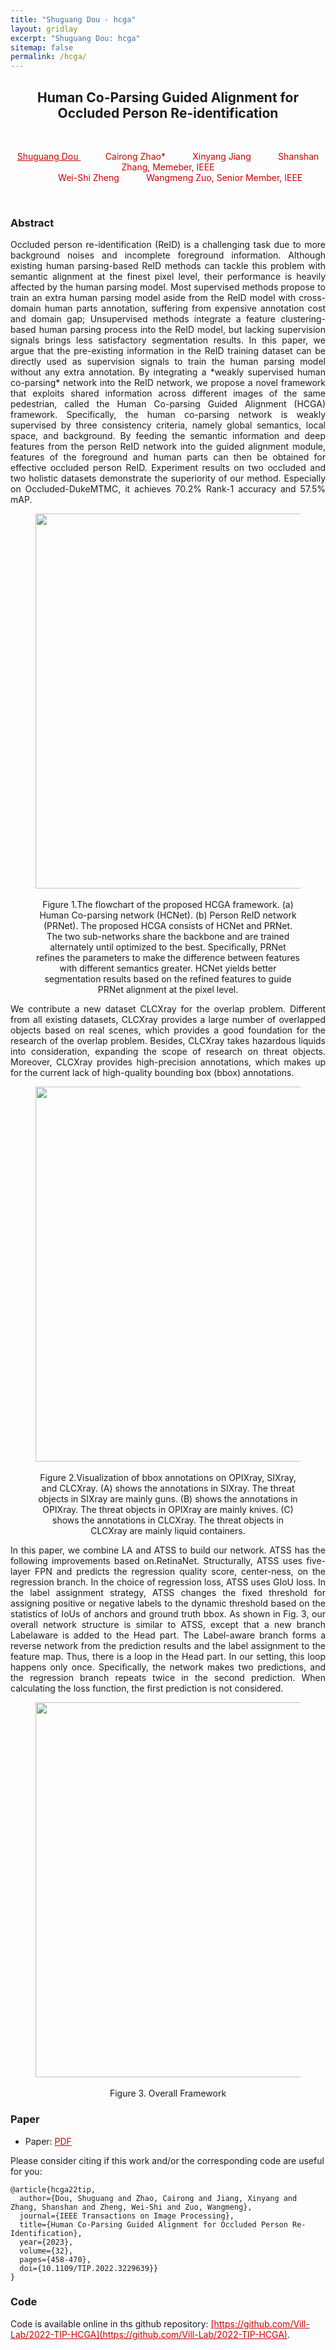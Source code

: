 ```yaml
---
title: "Shuguang Dou - hcga"
layout: gridlay
excerpt: "Shuguang Dou: hcga"
sitemap: false
permalink: /hcga/
---
```


[comment]: Title
<h2 align="center"> Human Co-Parsing Guided Alignment for Occluded Person Re-identification </h2>
<p>&nbsp;</p>

[comment]: Authors
<p style="text-align: center;">
<a href="https://shuguang-52.github.io/" style="color: #CC0000"> Shuguang Dou </a>
&nbsp;&nbsp;&nbsp;&nbsp;&nbsp;&nbsp;&nbsp;&nbsp;&nbsp;
<a style="color: #CC0000">Cairong Zhao*</a>
&nbsp;&nbsp;&nbsp;&nbsp;&nbsp;&nbsp;&nbsp;&nbsp;&nbsp;
<a style="color: #CC0000"> Xinyang Jiang </a>
&nbsp;&nbsp;&nbsp;&nbsp;&nbsp;&nbsp;&nbsp;&nbsp;&nbsp;
<a style="color: #CC0000">Shanshan Zhang, Memeber, IEEE </a> 
<br/>
 &nbsp;&nbsp;&nbsp;&nbsp;&nbsp;&nbsp;&nbsp;&nbsp;&nbsp;
<a style="color: #CC0000">Wei-Shi Zheng </a>
  &nbsp;&nbsp;&nbsp;&nbsp;&nbsp;&nbsp;&nbsp;&nbsp;&nbsp;
<a style="color: #CC0000">Wangmeng Zuo, Senior Member, IEEE </a>
<br/>
</p>
<p>&nbsp;</p>

[comment]: Abstract
<h3> Abstract </h3>
<p style="text-align:justify; text-justify:inter-ideograph;">Occluded person re-identification (ReID) is a challenging task due to more background noises and incomplete foreground information. Although existing human parsing-based ReID methods can tackle this problem with semantic alignment at the finest pixel level, their performance is heavily affected by the human parsing model. Most supervised methods propose to train an extra human parsing model aside from the ReID model with cross-domain human parts annotation, suffering from expensive annotation cost and domain gap; Unsupervised methods integrate a feature clustering-based human parsing process into the ReID model, but lacking supervision signals brings less satisfactory segmentation results. In this paper, we argue that the pre-existing information in the ReID training dataset can be directly used as supervision signals to train the human parsing model without any extra annotation. By integrating a *weakly supervised human co-parsing* network into the ReID network, we propose a novel framework that exploits shared information across different images of the same pedestrian, called the Human Co-parsing Guided Alignment (HCGA) framework.
Specifically, the human co-parsing network is weakly supervised by three consistency criteria, namely global semantics, local space, and background. By feeding the semantic information and deep
features from the person ReID network into the guided alignment module, features of the foreground and human parts can then be obtained for effective occluded person ReID. Experiment results on two occluded and two holistic datasets demonstrate the superiority of our method. Especially on Occluded-DukeMTMC, it achieves 70.2% Rank-1 accuracy and 57.5% mAP.</p>

<center>
<figure>
		<div id="projectid">
    <img src="{{ site.url }}{{ site.baseurl }}/images/pubpic/22_tip_hcga.png" width="600px" />
		</div>
<figcaption>
<br>
Figure 1.The flowchart of the proposed HCGA framework. (a) Human Co-parsing network (HCNet). (b) Person ReID network (PRNet). The proposed HCGA consists of HCNet and PRNet. The two sub-networks share the backbone and are trained alternately until optimized to the best. Specifically, PRNet refines the parameters to make the difference between features with different semantics greater. HCNet yields better segmentation results based on the refined features to guide PRNet alignment at the pixel level.

</figcaption>
</figure>
</center>

<p style="text-align:justify; text-justify:inter-ideograph;">
We contribute a new dataset CLCXray for the overlap problem. Different from all existing datasets, CLCXray provides a large number of overlapped objects based
on real scenes, which provides a good foundation for the research of the overlap problem. Besides, CLCXray takes hazardous liquids into consideration, expanding the
scope of research on threat objects. Moreover, CLCXray provides high-precision annotations, which makes up for the current lack of high-quality bounding box (bbox) annotations. </p>

<center>
<figure>
		<div id="projectid">
    <img src="{{ site.url }}{{ site.baseurl }}/images/projectpic/22_clcxray_bbox.png" width="600px" />
		</div>

<figcaption>
<br>
Figure 2.Visualization of bbox annotations on OPIXray, SIXray, and CLCXray. (A) shows the annotations in SIXray. The threat objects in SIXray are mainly guns. (B) shows the annotations in OPIXray. The threat objects in OPIXray are mainly knives. (C) shows the annotations in CLCXray. The threat objects in CLCXray are mainly liquid containers.
</figcaption>
</figure>
</center>
<p style="text-align:justify; text-justify:inter-ideograph;">In this paper, we combine LA and ATSS to build our network. ATSS has the following improvements based on.RetinaNet. Structurally, ATSS uses five-layer FPN and predicts the regression quality score, center-ness, on the regression branch. In the choice of regression loss, ATSS uses GIoU loss. In the label assignment strategy, ATSS changes the fixed threshold for assigning positive or negative labels to the dynamic threshold based on the statistics of IoUs of anchors and ground truth bbox. As shown in Fig. 3, our overall network structure is similar to ATSS, except that a new branch Labelaware is added to the Head part. The Label-aware branch forms a reverse network from the prediction results and the label assignment to the feature map. Thus, there is a loop in the Head part. In our setting, this loop happens only once. Specifically, the network makes two predictions, and the regression branch repeats twice in the second prediction. When calculating the loss function, the first prediction is not considered.</p>

<center>
<figure>
		<div id="projectid">
    <img src="{{ site.url }}{{ site.baseurl }}/images/projectpic/22_clcxray_pipeline.png" width="600px" />
		</div>
<figcaption>
<br>
Figure 3. Overall Framework
</figcaption>
</figure>
</center>


[comment]: Paper
<h3> Paper </h3>

- Paper: <a href="{{ site.url }}{{ site.baseurl }}/papers/22tip_hcga.pdf" style="color: #CC0000"> PDF </a>

Please consider citing if this work and/or the corresponding code are useful for you:

```
@article{hcga22tip,
  author={Dou, Shuguang and Zhao, Cairong and Jiang, Xinyang and Zhang, Shanshan and Zheng, Wei-Shi and Zuo, Wangmeng},
  journal={IEEE Transactions on Image Processing}, 
  title={Human Co-Parsing Guided Alignment for Occluded Person Re-Identification}, 
  year={2023},
  volume={32},
  pages={458-470},
  doi={10.1109/TIP.2022.3229639}}
}
```

[comment]: Code
<h3> Code </h3>
Code is available online in ths github repository:
<a href="[https://github.com/Vill-Lab/2022-TIP-HCGA](https://github.com/Vill-Lab/2022-TIP-HCGA)" style="color: #CC0000">[https://github.com/Vill-Lab/2022-TIP-HCGA](https://github.com/Vill-Lab/2022-TIP-HCGA)</a>.
